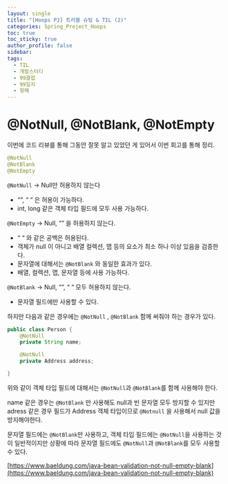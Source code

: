 ```yaml
---
layout: single
title: "[Hoops PJ] 트러블 슈팅 & TIL (2)"
categories: Spring_Project_Hoops
toc: true
toc_sticky: true
author_profile: false
sidebar: 
tags:
  - TIL
  - 개발스터디
  - 99클럽
  - 99일지
  - 항해
---
```


# @NotNull, @NotBlank, @NotEmpty

이번에 코드 리뷰를 통해 그동안 잘못 알고 있었던 게 있어서 이번 회고를 통해 정리.

```java
@NotNull
@NotBlank
@NotEmpty
```

`@NotNull` → Null만 허용하지 않는다

- “”, “ “ 은 허용이 가능하다.
- int, long 같은 객체 타입 필드에 모두 사용 가능하다.

`@NotEmpty` → Null, “” 을 허용하지 않는다.

- “ “ 와 같은 공백은 허용된다.
- 객체가 null 이 아니고 배열 컬렉션, 맵 등의 요소가 최소 하나 이상 있음을 검증한다.
- 문자열에 대해서는 `@NotBlank` 와 동일한 효과가 있다.
- 배열, 컬렉션, 맵, 문자열 등에 사용 가능하다.

`@NotBlank` → Null, “”, “ “ 모두 허용하지 않는다.

- 문자열 필드에만 사용할 수 있다.

하지만 다음과 같은 경우에는 `@NotNull` , `@NotBlank` 함께 써줘야 하는 경우가 있다.

```java
public class Person {
    @NotNull
    private String name; 

    @NotNull
    private Address address;

}
```

위와 같이 객체 타입 필드에 대해서는 `@NotNull`과 `@NotBlank`를 함께 사용해야 한다.

name 같은 경우는 `@NotBlank` 만 사용해도 null과 빈 문자열 모두 방지할 수 있지만 adress 같은 경우 필드가 Address 객체 타입이므로 `@Notnull` 을 사용해서 null 값을 방지해야한다.

문자열 필드에는 `@NotBlank`만 사용하고, 객체 타입 필드에는 `@NotNull`을 사용하는 것이 일반적이지만 상황에 따라 문자열 필드에도 `@NotNull`과 `@NotBlank`를 모두 사용할 수 있다.

[https://www.baeldung.com/java-bean-validation-not-null-empty-blank](https://www.baeldung.com/java-bean-validation-not-null-empty-blank)